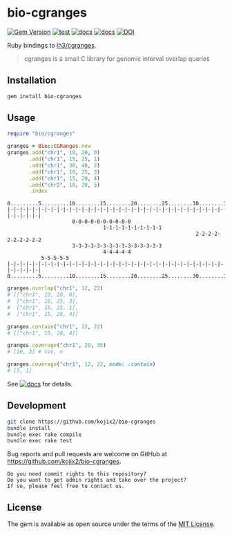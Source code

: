 # bio-cgranges

[![Gem Version](https://badge.fury.io/rb/bio-cgranges.svg)](https://badge.fury.io/rb/bio-cgranges)
[![test](https://github.com/kojix2/bio-cgranges/actions/workflows/ci.yml/badge.svg)](https://github.com/kojix2/bio-cgranges/actions/workflows/ci.yml)
[![docs](https://img.shields.io/badge/docs-stable-blue.svg)](https://rubydoc.info/gems/bio-cgranges)
[![docs](https://img.shields.io/badge/docs-latest-blue.svg)](https://kojix2.github.io/bio-cgranges/)
[![DOI](https://zenodo.org/badge/491354623.svg)](https://zenodo.org/badge/latestdoi/491354623)

Ruby bindings to [lh3/cgranges](https://github.com/lh3/cgranges).

> cgranges is a small C library for genomic interval overlap queries

## Installation

```sh
gem install bio-cgranges
```

## Usage

```ruby
require "bio/cgranges"

granges = Bio::CGRanges.new
granges.add("chr1", 10, 20, 0)
       .add("chr1", 15, 25, 1)
       .add("chr1", 30, 40, 2)
       .add("chr1", 10, 25, 3)
       .add("chr1", 15, 20, 4)
       .add("chr2", 10, 20, 5)
       .index
```

```
0.........5.........10........15........20........25........30........35........40
|-|-|-|-|-|-|-|-|-|-|-|-|-|-|-|-|-|-|-|-|-|-|-|-|-|-|-|-|-|-|-|-|-|-|-|-|-|-|-|-|
                     0-0-0-0-0-0-0-0-0-0
                               1-1-1-1-1-1-1-1-1-1
                                                             2-2-2-2-2-2-2-2-2-2
                     3-3-3-3-3-3-3-3-3-3-3-3-3-3-3
                               4-4-4-4-4
           5-5-5-5-5
|-|-|-|-|-|-|-|-|-|-|-|-|-|-|-|-|-|-|-|-|-|-|-|-|-|-|-|-|-|-|-|-|-|-|-|-|-|-|-|-|
0.........5.........10........15........20........25........30........35........40
```

```ruby
granges.overlap("chr1", 12, 22)
# [["chr1", 10, 20, 0],
#  ["chr1", 10, 25, 3],
#  ["chr1", 15, 25, 1],
#  ["chr1", 15, 20, 4]]

granges.contain("chr1", 12, 22)
# [["chr1", 15, 20, 4]]

granges.coverage("chr1", 20, 35)
# [10, 3] # cov, n

granges.coverage("chr1", 12, 22, mode: :contain)
# [5, 1]
```

See [![docs](https://img.shields.io/badge/docs-latest-blue.svg)](https://kojix2.github.io/bio-cgranges/) for details.

## Development

```sh
git clone https://github.com/kojix2/bio-cgranges
bundle install
bundle exec rake compile
bundle exec rake test
```

Bug reports and pull requests are welcome on GitHub at <https://github.com/kojix2/bio-cgranges>.

    Do you need commit rights to this repository?
    Do you want to get admin rights and take over the project?
    If so, please feel free to contact us.

## License

The gem is available as open source under the terms of the [MIT License](https://opensource.org/licenses/MIT).
